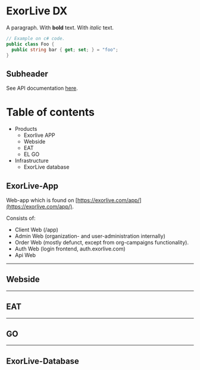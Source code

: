 # ExorLive DX

A paragraph. With **bold** text. With _italic_ text.

```csharp
// Example on c# code.
public class Foo {
  public string bar { get; set; } = "foo";
}
```

## Subheader

See API documentation [here](https://exorlive.github.io/github_pages_test/exorlive_restapi).

# Table of contents
- Products
    - Exorlive APP
    - Webside
    - EAT
    - EL GO
- Infrastructure
    - ExorLive database 


## ExorLive-App
Web-app which is found on [https://exorlive.com/app/](https://exorlive.com/app/).

Consists of:
- Client Web (/app)
- Admin Web (organization- and user-administration internally)
- Order Web (mostly defunct, except from org-campaigns functionality).
- Auth Web (login frontend, auth.exorlive.com)
- Api Web
***
## Webside
***
## EAT
***
## GO
***
## ExorLive-Database
